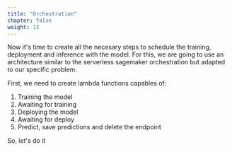 ```yaml
---
title: "Orchestration"
chapter: false
weight: 13 
---
```


Now it's time to create all the necesary steps to schedule the training, deployment and inference with the model. For this, we are going to use an architecture similar to the serverless sagemaker orchestration but adapted to our specific problem.

First, we need to create lambda functions capables of:

1. Training the model
2. Awaiting for training
3. Deploying the model
4. Awaiting for deploy
5. Predict, save predictions and delete the endpoint

So, let's do it
